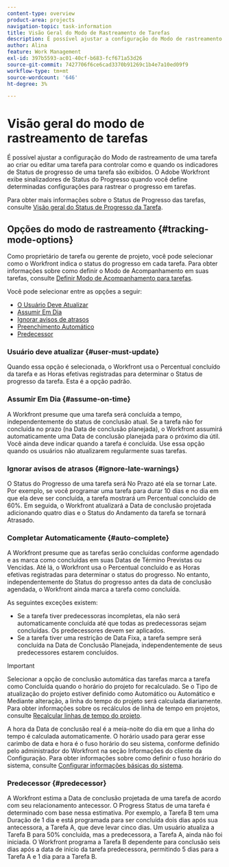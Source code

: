 ```yaml
---
content-type: overview
product-area: projects
navigation-topic: task-information
title: Visão Geral do Modo de Rastreamento de Tarefas
description: É possível ajustar a configuração do Modo de rastreamento de uma tarefa ao criar ou editar uma tarefa para controlar como e quando os indicadores de Status de progresso de uma tarefa são exibidos. O Adobe Workfront exibe sinalizadores de Status do Progresso quando você define determinadas configurações para rastrear o progresso em tarefas.
author: Alina
feature: Work Management
exl-id: 397b5593-ac01-40cf-b683-fcf671a53d26
source-git-commit: 7427706f6ce6cad3370b91269c1b4e7a10ed09f9
workflow-type: tm+mt
source-wordcount: '646'
ht-degree: 3%

---
```


# Visão geral do modo de rastreamento de tarefas

<!-- Audited: 01/2024 -->

É possível ajustar a configuração do Modo de rastreamento de uma tarefa ao criar ou editar uma tarefa para controlar como e quando os indicadores de Status de progresso de uma tarefa são exibidos. O Adobe Workfront exibe sinalizadores de Status do Progresso quando você define determinadas configurações para rastrear o progresso em tarefas.

Para obter mais informações sobre o Status de Progresso das tarefas, consulte [Visão geral do Status de Progresso da Tarefa](../../../manage-work/tasks/task-information/task-progress-status.md).

<!--
<div data-mc-conditions="QuicksilverOrClassic.Draft mode">
<h2>Set Tracking Mode for tasks</h2>
<p>(NOTE: drafted, because we created a new article and linked it below. Left this article as a "Overview" article only.) </p>
<p>To set the tracking mode:</p>
<ol>
<li value="1">Go to the task you want to set the tracking mode for.</li>
<li value="2"> <p data-mc-conditions="QuicksilverOrClassic.Quicksilver">Click the <strong>More</strong> icon <img src="assets/qs-more-icon-on-an-object.png">next to the name of the task, then click&nbsp;<strong>Edit</strong>.</p> <p>The Edit Task dialog box opens. </p> </li>
<li value="3"> <p>In the&nbsp;<strong>Settings</strong> section, use the&nbsp;<strong>Tracking Mode</strong> drop-down menu to select the Tracking Mode for the task.</p> <p>For more information about the tracking mode options, see the <a href="#tracking-mode-options" class="MCXref xref" xrefformat="{para}">Tracking Mode options</a> section in this article. </p> </li>
<li value="4">Click&nbsp;<strong>Save Changes.</strong></li>
</ol>
</div>
-->

## Opções do modo de rastreamento {#tracking-mode-options}

Como proprietário de tarefa ou gerente de projeto, você pode selecionar como o Workfront indica o status do progresso em cada tarefa. Para obter informações sobre como definir o Modo de Acompanhamento em suas tarefas, consulte [Definir Modo de Acompanhamento para tarefas](../../../manage-work/tasks/task-information/set-tracking-mode-for-tasks.md).

Você pode selecionar entre as opções a seguir:

* [O Usuário Deve Atualizar](#user-must-update)
* [Assumir Em Dia](#assume-on-time)
* [Ignorar avisos de atrasos](#ignore-late-warnings)
* [Preenchimento Automático](#auto-complete)
* [Predecessor](#predecessor)

### Usuário deve atualizar {#user-must-update}

Quando essa opção é selecionada, o Workfront usa o Percentual concluído da tarefa e as Horas efetivas registradas para determinar o Status de progresso da tarefa. Esta é a opção padrão.

### Assumir Em Dia {#assume-on-time}

A Workfront presume que uma tarefa será concluída a tempo, independentemente do status de conclusão atual. Se a tarefa não for concluída no prazo (na Data de conclusão planejada), o Workfront assumirá automaticamente uma Data de conclusão planejada para o próximo dia útil. Você ainda deve indicar quando a tarefa é concluída. Use essa opção quando os usuários não atualizarem regularmente suas tarefas.

### Ignorar avisos de atrasos {#ignore-late-warnings}

O Status do Progresso de uma tarefa será No Prazo até ela se tornar Late. Por exemplo, se você programar uma tarefa para durar 10 dias e no dia em que ela deve ser concluída, a tarefa mostrará um Percentual concluído de 60%. Em seguida, o Workfront atualizará a Data de conclusão projetada adicionando quatro dias e o Status do Andamento da tarefa se tornará Atrasado.

### Completar Automaticamente {#auto-complete}

A Workfront presume que as tarefas serão concluídas conforme agendado e as marca como concluídas em suas Datas de Término Previstas ou Vencidas. Até lá, o Workfront usa o Percentual concluído e as Horas efetivas registradas para determinar o status do progresso. No entanto, independentemente do Status do progresso antes da data de conclusão agendada, o Workfront ainda marca a tarefa como concluída.

As seguintes exceções existem:

* Se a tarefa tiver predecessoras incompletas, ela não será automaticamente concluída até que todas as predecessoras sejam concluídas. Os predecessores devem ser aplicados.
* Se a tarefa tiver uma restrição de Data Fixa, a tarefa sempre será concluída na Data de Conclusão Planejada, independentemente de seus predecessores estarem concluídos.

>[!IMPORTANT]
>
>Selecionar a opção de conclusão automática das tarefas marca a tarefa como Concluída quando o horário do projeto for recalculado. Se o Tipo de atualização do projeto estiver definido como Automático ou Automático e Mediante alteração, a linha do tempo do projeto será calculada diariamente. Para obter informações sobre os recálculos de linha de tempo em projetos, consulte [Recalcular linhas de tempo do projeto](../../../manage-work/projects/manage-projects/recalculate-project-timeline.md).
>
>A hora da Data de conclusão real é a meia-noite do dia em que a linha do tempo é calculada automaticamente. O horário usado para gerar esse carimbo de data e hora é o fuso horário do seu sistema, conforme definido pelo administrador do Workfront na seção Informações do cliente da Configuração. Para obter informações sobre como definir o fuso horário do sistema, consulte [Configurar informações básicas do sistema](../../../administration-and-setup/get-started-wf-administration/configure-basic-info.md).

### Predecessor {#predecessor}

A Workfront estima a Data de conclusão projetada de uma tarefa de acordo com seu relacionamento antecessor. O Progress Status de uma tarefa é determinado com base nessa estimativa. Por exemplo, a Tarefa B tem uma Duração de 1 dia e está programada para ser concluída dois dias após sua antecessora, a Tarefa A, que deve levar cinco dias. Um usuário atualiza a Tarefa B para 50% concluída, mas a predecessora, a Tarefa A, ainda não foi iniciada. O Workfront programa a Tarefa B dependente para conclusão seis dias após a data de início da tarefa predecessora, permitindo 5 dias para a Tarefa A e 1 dia para a Tarefa B.
